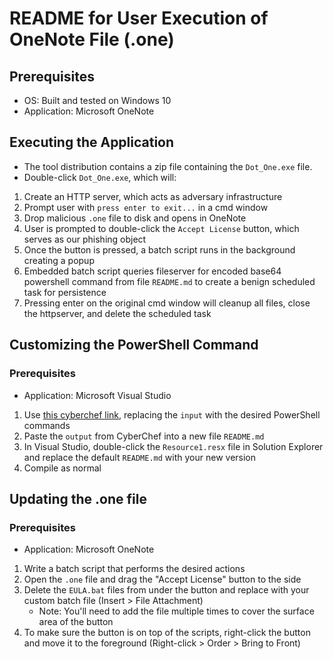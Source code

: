 # README for User Execution of OneNote File (.one)

## Prerequisites

- OS: Built and tested on Windows 10
- Application: Microsoft OneNote

## Executing the Application

- The tool distribution contains a zip file containing the `Dot_One.exe` file.
- Double-click `Dot_One.exe`, which will:

1. Create an HTTP server, which acts as adversary infrastructure
2. Prompt user with `press enter to exit...` in a cmd window
3. Drop malicious `.one` file to disk and opens in OneNote
4. User is prompted to double-click the `Accept License` button, which serves as our phishing object
5. Once the button is pressed, a batch script runs in the background creating a popup
6. Embedded batch script queries fileserver for encoded base64 powershell command from file `README.md` to create a benign scheduled task for persistence
7. Pressing enter on the original cmd window will cleanup all files, close the httpserver, and delete the scheduled task

## Customizing the PowerShell Command

### Prerequisites

- Application: Microsoft Visual Studio

1. Use [this cyberchef link](https://gchq.github.io/CyberChef/#recipe=Encode_text('UTF-16LE%20(1200)')To_Base64('A-Za-z0-9%2B/%3D')&input=c2NodGFza3MgL0NyZWF0ZSAvRiAvU0MgTUlOVVRFIC9NTyAzIC9TVCAwNzowMCAvVE4gQ01EVGVzdFRhc2sgL1RSICJjbWQgL2MgZGF0ZSAvVCA%2BIEM6XFdpbmRvd3NcVGVtcFxjdXJyZW50X2RhdGUudHh0Ig), replacing the `input` with the desired PowerShell commands
2. Paste the `output` from CyberChef into a new file `README.md`
3. In Visual Studio, double-click the `Resource1.resx` file in Solution Explorer and replace the default `README.md` with your new version
4. Compile as normal
 
## Updating the .one file

### Prerequisites

- Application: Microsoft OneNote

1. Write a batch script that performs the desired actions
2. Open the `.one` file and drag the "Accept License" button to the side
3. Delete the `EULA.bat` files from under the button and replace with your custom batch file (Insert > File Attachment)
   * Note: You'll need to add the file multiple times to cover the surface area of the button
4. To make sure the button is on top of the scripts, right-click the button and move it to the foreground (Right-click > Order > Bring to Front)
